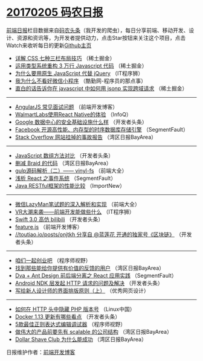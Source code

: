 # [20170205 码农日报](05.md)

[前端日报](http://caibaojian.com/c/news)栏目数据来自[码农头条](http://hao.caibaojian.com/)（我开发的爬虫），每日分享前端、移动开发、设计、资源和资讯等，为开发者提供动力，点击Star按钮来关注这个项目，点击Watch来收听每日的更新[Github主页](https://github.com/kujian/frontendDaily)
* [详解 CSS 七种三栏布局技巧](http://hao.caibaojian.com/24825.html) （稀土掘金）
* [运用类型系统重构 3 万行 Javascript 代码](http://hao.caibaojian.com/24824.html) （稀土掘金）
* [为什么要用原生 JavaScript 代替 jQuery](http://hao.caibaojian.com/24908.html) （IT程序狮）
* [我为什么不看好微信小程序](http://hao.caibaojian.com/24957.html) （酷勤网-程序员的那点事）
* [直白的话告诉你在 javascript 中如何用 jsonp 实现跨域请求](http://hao.caibaojian.com/24911.html) （稀土掘金）

***
* [AngularJS 常见面试问题](http://hao.caibaojian.com/24821.html) （前端开发博客）
* [WalmartLabs使用React Native的体验](http://hao.caibaojian.com/24780.html) （InfoQ）
* [Google 数据中心的安全基础设施什么样](http://hao.caibaojian.com/24893.html) （开发者头条）
* [Facebook 开源高性能、内存型的时序数据库存储引擎](http://hao.caibaojian.com/24895.html) （SegmentFault）
* [Stack Overflow 网站挂掉的事故报告](http://hao.caibaojian.com/24789.html) （湾区日报BayArea）

***
* [JavaScript 数组方法对比](http://hao.caibaojian.com/24890.html) （开发者头条）
* [删减 Braid 的代码](http://hao.caibaojian.com/24793.html) （湾区日报BayArea）
* [gulp源码解析（二）—— vinyl-fs](http://hao.caibaojian.com/24800.html) （前端大全）
* [浅析 React 之事件系统](http://hao.caibaojian.com/24894.html) （SegmentFault）
* [Java RESTful框架的性能比较](http://hao.caibaojian.com/24782.html) （ImportNew）

***
* [微信LazyMan笔试题的深入解析和实现](http://hao.caibaojian.com/24875.html) （前端大全）
* [VR大潮来袭——前端开发能做些什么](http://hao.caibaojian.com/24907.html) （IT程序狮）
* [Swift 3.0 高仿 bilibili](http://hao.caibaojian.com/24887.html) （开发者头条）
* [feature.js](http://hao.caibaojian.com/24909.html) （前端开发博客）
* [//toutiao.io/posts/onjtkh 分享自 @蓝莲花 开通的独家号《区块链》](http://hao.caibaojian.com/24888.html) （开发者头条）

***
* [咱们一起创业吧](http://hao.caibaojian.com/24817.html) （程序师视野）
* [找到那些能给你提供有价值的反馈的用户](http://hao.caibaojian.com/24787.html) （湾区日报BayArea）
* [Dva + Ant Design 前后端分离之 React 应用实践](http://hao.caibaojian.com/24896.html) （SegmentFault）
* [Android NDK 层发起 HTTP 请求的问题及解决](http://hao.caibaojian.com/24913.html) （开发者头条）
* [写给新人设计师的界面排版原则（上）](http://hao.caibaojian.com/24822.html) （优秀网页设计）

***
* [如何在 HTTP 头中隐藏 PHP 版本号](http://hao.caibaojian.com/24872.html) （Linux中国）
* [Docker 1.13 更新有哪些看点](http://hao.caibaojian.com/24939.html) （开发者头条）
* [5款最佳正则表达式编辑调试器](http://hao.caibaojian.com/24898.html) （程序师视野）
* [做伟大的产品前要先有 scalable 的公司结构](http://hao.caibaojian.com/24867.html) （湾区日报BayArea）
* [Dollar Shave Club 为什么能成功](http://hao.caibaojian.com/24792.html) （湾区日报BayArea）

日报维护作者：[前端开发博客](http://caibaojian.com/) 